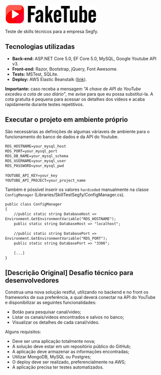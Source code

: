 ![FakeTube...](FakeTube.Web/wwwroot/img/faketube-logo.png?raw=true "FakeTube")

Teste de skills técnicos para a empresa Segfy.

## Tecnologias utilizadas
- **Back-end:** ASP.NET Core 5.0, EF Core 5.0, MySQL, Google Youtube API v3.
- **Front-end:** Razor, Bootstrap, jQuery, Font Awesome.
- **Tests:** MSTest, SQLite.
- **Deploy:** AWS Elastic Beanstalk ([link](http://skilltestsegfy-env.eba-gr2rya2d.sa-east-1.elasticbeanstalk.com/)).

**Importante:** caso receba a mensagem *"A chave de API do YouTube excedeu a cota de uso diário"*, me avise para que eu possa substitui-la. A cota gratuita é pequena para acessar os detalhes dos vídeos e acaba rapidamente durante testes repetitivos.

## Executar o projeto em ambiente próprio

São necessárias as definições de algumas váriaveis de ambiente para o funcionamento do banco de dados e da API do Youtube.

```
RDS_HOSTNAME=your_mysql_host
RDS_PORT=your_mysql_port
RDS_DB_NAME=your_mysql_schema
RDS_USERNAME=your_mysql_user
RDS_PASSWORD=your_mysql_pwd
        
YOUTUBE_API_KEY=your_key
YOUTUBE_API_PROJECT=your_project_name
```

Também é póssível inserir os valores `hardcoded` manualmente na classe `ConfigManager` (Libraries/SkillTestSegfy/ConfigManager.cs).

```
public class ConfigManager
{
    //public static string DatabaseHost => Environment.GetEnvironmentVariable("RDS_HOSTNAME");
    public static string DatabaseHost => "localhost";
    
    //public static string DatabasePort => Environment.GetEnvironmentVariable("RDS_PORT");
    public static string DatabasePort => "3306";
    
    [...]
}
```


## [Descrição Original] Desafio técnico para desenvolvedores

Construa uma nova solução restful, utilizando no backend e no front os frameworks de sua preferência, a qual deverá conectar na API do YouTube e disponibilizar as seguintes funcionalidades:

- Botão para pesquisar canal/video;
- Listar os canais/videos encontrados e salvos no banco;
- Visualizar os detalhes de cada canal/video.

Alguns requisitos:

- Deve ser uma aplicação totalmente nova;
- A solução deve estar em um repositório público do GitHub;
- A aplicação deve armazenar as informações encontradas;
- Utilizar MongoDB,  MySQL ou Postgres;
- O deploy deve ser realizado, preferencialmente na AWS;
- A aplicação precisa ter testes automatizados.
